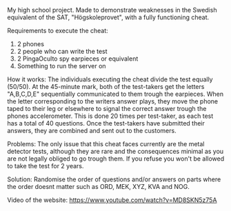 My high school project. Made to demonstrate weaknesses in the Swedish equivalent of the SAT, "Högskoleprovet", with a fully functioning cheat.

Requirements to execute the cheat:

1. 2 phones
2. 2 people who can write the test
3. 2 PingaOculto spy earpieces or equivalent
4. Something to run the server on

How it works:
The individuals executing the cheat divide the test equally (50/50). At the 45-minute mark, both of the test-takers get the letters "A,B,C,D,E" 
sequentially communicated to them trough the earpieces. When the letter corresponding to the writers answer plays, they move the phone taped 
to their leg or elsewhere to signal the correct answer trough the phones accelerometer. This is done 20 times per test-taker, as each test 
has a total of 40 questions. Once the test-takers have submitted their answers, they are combined and sent out to the customers.

Problems:
The only issue that this cheat faces currently are the metal detector tests,
although they are rare and the consequences minimal as you are not legally obliged to go trough them.
If you refuse you won't be allowed to take the test for 2 years.

Solution:
Randomise the order of questions and/or answers on parts where the order doesnt matter such as ORD, MEK, XYZ, KVA and NOG. 

Video of the website:
https://www.youtube.com/watch?v=MD8SKN5z75A
